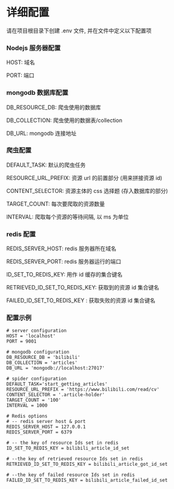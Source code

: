 # 详细配置
请在项目根目录下创建 .env 文件, 并在文件中定义以下配置项

###  Nodejs 服务器配置 
HOST: 域名 

PORT: 端口

### mongodb 数据库配置
DB_RESOURCE_DB:  爬虫使用的数据库

DB_COLLECTION: 爬虫使用的数据表/collection

DB_URL: mongodb 连接地址

### 爬虫配置 
DEFAULT_TASK: 默认的爬虫任务

RESOURCE_URL_PREFIX: 资源 url 的前置部分 (用来拼接资源 id)

CONTENT_SELECTOR: 资源主体的 css 选择题 (存入数据库的部分)

TARGET_COUNT: 每次要爬取的资源数量

INTERVAL: 爬取每个资源的等待间隔, 以 ms 为单位


### redis 配置 
REDIS_SERVER_HOST: redis 服务器所在域名

REDIS_SERVER_PORT: redis 服务器运行的端口

ID_SET_TO_REDIS_KEY: 用作 id 缓存的集合键名

RETRIEVED_ID_SET_TO_REDIS_KEY: 获取到的资源 id 集合键名

FAILED_ID_SET_TO_REDIS_KEY : 获取失败的资源 id 集合键名


### 配置示例 
~~~ 
# server configuration
HOST = 'localhost'
PORT = 9001

# mongodb configuration
DB_RESOURCE_DB = 'bilibili'
DB_COLLECTION = 'articles'
DB_URL = 'mongodb://localhost:27017'

# spider configuration
DEFAULT_TASK='start_getting_articles'
RESOURCE_URL_PREFIX = 'https://www.bilibili.com/read/cv'
CONTENT_SELECTOR = '.article-holder'
TARGET_COUNT = '100'
INTERVAL = 1000

# Redis options 
# -- redis server host & port 
REDIS_SERVER_HOST = 127.0.0.1
REDIS_SERVER_PORT = 6379

# -- the key of resource Ids set in redis
ID_SET_TO_REDIS_KEY = bilibili_article_id_set

# --the key of retrieved resource Ids set in redis
RETRIEVED_ID_SET_TO_REDIS_KEY = bilibili_article_got_id_set

# --the key of failed resource Ids set in redis
FAILED_ID_SET_TO_REDIS_KEY = bilibili_article_failed_id_set
~~~

